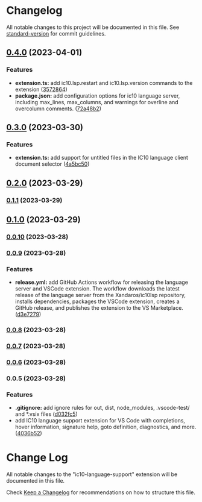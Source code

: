 # Changelog

All notable changes to this project will be documented in this file. See [standard-version](https://github.com/conventional-changelog/standard-version) for commit guidelines.

## [0.4.0](https://github.com/awilliamson/ic10-language-support/compare/v0.3.0...v0.4.0) (2023-04-01)


### Features

* **extension.ts:** add ic10.lsp.restart and ic10.lsp.version commands to the extension ([3572864](https://github.com/awilliamson/ic10-language-support/commit/357286448163d5c628a7708fa0b36169237eec32))
* **package.json:** add configuration options for ic10 language server, including max_lines, max_columns, and warnings for overline and overcolumn comments. ([72a48b2](https://github.com/awilliamson/ic10-language-support/commit/72a48b20657a15c77ec8d0439e85e964f4225857))

## [0.3.0](https://github.com/awilliamson/ic10-language-support/compare/v0.2.0...v0.3.0) (2023-03-30)


### Features

* **extension.ts:** add support for untitled files in the IC10 language client document selector ([4a5bc50](https://github.com/awilliamson/ic10-language-support/commit/4a5bc507c71cebc0fdbfdf76615a9e16ae18a3fc))

## [0.2.0](https://github.com/awilliamson/ic10-language-support/compare/v0.1.1...v0.2.0) (2023-03-29)

### [0.1.1](https://github.com/awilliamson/ic10-language-support/compare/v0.1.0...v0.1.1) (2023-03-29)

## [0.1.0](https://github.com/awilliamson/ic10-language-support/compare/v0.0.10...v0.1.0) (2023-03-29)

### [0.0.10](https://github.com/awilliamson/ic10-language-support/compare/v0.0.9...v0.0.10) (2023-03-28)

### [0.0.9](https://github.com/awilliamson/ic10-language-support/compare/v0.0.8...v0.0.9) (2023-03-28)


### Features

* **release.yml:** add GitHub Actions workflow for releasing the language server and VSCode extension. The workflow downloads the latest release of the language server from the Xandaros/ic10lsp repository, installs dependencies, packages the VSCode extension, creates a GitHub release, and publishes the extension to the VS Marketplace. ([d3e7279](https://github.com/awilliamson/ic10-language-support/commit/d3e7279fc0d0072cbfe7729cb867c1c581fca850))

### [0.0.8](https://github.com/awilliamson/ic10-language-support/compare/v0.0.6...v0.0.8) (2023-03-28)

### [0.0.7](https://github.com/awilliamson/ic10-language-support/compare/v0.0.6...v0.0.7) (2023-03-28)

### [0.0.6](https://github.com/awilliamson/ic10-language-support/compare/v0.0.5...v0.0.6) (2023-03-28)

### 0.0.5 (2023-03-28)


### Features

* **.gitignore:** add ignore rules for out, dist, node_modules, .vscode-test/ and *.vsix files ([d032fc5](https://github.com/awilliamson/ic10-language-support/commit/d032fc596d8b4dc4d8aabb7f0428692e6194d713))
* add IC10 language support extension for VS Code with completions, hover information, signature help, goto definition, diagnostics, and more. ([4036b52](https://github.com/awilliamson/ic10-language-support/commit/4036b529d3d5325c7d8ff899eeaeed6ad3955d93))

# Change Log

All notable changes to the "ic10-language-support" extension will be documented in this file.

Check [Keep a Changelog](http://keepachangelog.com/) for recommendations on how to structure this file.